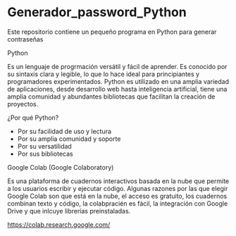 # Generador_password_Python

Este repositorio contiene un pequeño programa en Python para generar contraseñas 

Python

Es un lenguaje de progrmación versátil y fácil de aprender. Es conocido por su sintaxis clara y legible, lo que lo hace ideal para principiantes y programadores experimentados. Python es utilizado en una amplia variedad de aplicaciones, desde desarrollo web hasta inteligencia artificial, tiene una amplia comunidad y abundantes bibliotecas que facilitan la creación de proyectos.

¿Por qué Python?

- Por su facilidad de uso y lectura
- Por su amplia comunidad y soporte
- Por su versatilidad
- Por sus bibliotecas

Google Colab (Google Colaboratory)

Es una plataforma de cuadernos interactivos basada en la nube que permite a los usuarios escribir y ejecutar código. 
Algunas razones por las que elegir Google Colab son que está en la nube, el acceso es gratuito, los cuadernos combinan texto y código, la colabpracién es fácil, la integración con Google Drive y que inlcuye librerías preinstaladas.

https://colab.research.google.com/

